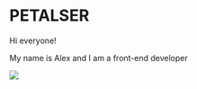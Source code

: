 

<!--
**petalser/petalser** is a ✨ _special_ ✨ repository because its `README.md` (this file) appears on your GitHub profile.

Here are some ideas to get you started:

- 🔭 I’m currently working on ...
- 🌱 I’m currently learning ...
- 👯 I’m looking to collaborate on ...
- 🤔 I’m looking for help with ...
- 💬 Ask me about ...
- 📫 How to reach me: ...
- 😄 Pronouns: ...
- ⚡ Fun fact: ...
-->
<h1>PETALSER</h1>
<p>Hi everyone!</p>
<p>My name is Alex and I am a front-end developer</p>
<a href="https://u8views.com/github/petalser"><img src="https://u8views.com/api/v1/github/profiles/93341599/views/day-week-month-total-count.svg"></a>

